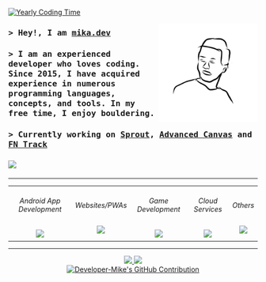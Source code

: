 <p>
  <a href="#">
    <img src="https://img.shields.io/endpoint?url=https://wakapi.dev/api/compat/shields/v1/Developer-Mike/interval:12_months&label=Yearly%20Coding%20Time&style=for-the-badge&colorA=191919&colorB=ffffff" alt="Yearly Coding Time">
  </a>
</p>

<a href="#">
  <img align="right" src="./developer-mike.png" alt="mika.dev" width="200" />
</a>

<h3>
  <samp>
    > Hey!, I am
    <b><a target="_blank" href="https://portfolio.by-mika.dev/">mika.dev</a></b>
  </samp>
</h3>

<h3>
    <samp>
      > I am an experienced developer who loves coding. Since 2015, I have acquired experience in numerous programming languages, concepts, and tools. In my free time, I enjoy bouldering.
    </samp>
</h3>

<h3>
    <samp>
      > Currently working on <b><a href="https://github.com/Developer-Mike/sprout">Sprout</a></b>, <b><a href="https://github.com/Developer-Mike/obsidian-advanced-canvas">Advanced Canvas</a></b> and <b><a href="https://play.google.com/store/apps/details?id=com.mike.standartstats">FN Track</a></b>
    </samp>
</h3>

<h3>
  <a href="#">
    <img src="https://github-profile-trophy.vercel.app/?username=developer-mike&title=Commits,Repositories,Stars&theme=vue&no-frame=true&margin-w=15&column=3"/>
  </a>
</h3>

---

<div align="middle">
  <table border-width="0">
    <tbody>
      <tr>
        <td align="center">
          <h6>Android App Development</h6>
          <a href="#"><img src="https://skillicons.dev/icons?i=androidstudio,kotlin"/></a>
        </td>
        <td align="center"> 
          <h6>Websites/PWAs</h6>
          <a href="#"><img src="https://skillicons.dev/icons?i=vercel,nextjs,ts,sass"/></a>
        </td>
        <td align="center">   
          <h6>Game Development</h6>
          <a href="#"><img src="https://skillicons.dev/icons?i=unity,cs"/></a>
        </td>
        <td align="center">   
          <h6>Cloud Services</h6>
          <a href="#"><img src="https://skillicons.dev/icons?i=supabase,postgres,firebase"/></a>
        </td>
        <td align="center">
          <h6>Others</h6>
          <a href="#"><img src="https://skillicons.dev/icons?i=py,cpp,java"/></a>
        </td>
      </tr>
    </tbody>
  </table>

---

<div>
  <a align="center" href="#">
    <img src="https://developer-mike-stats.vercel.app/api/top-langs?username=developer-mike&layout=compact&langs_count=8&exclude_repo=github-readme-stats,MiniAirport,FN-Track&hide=markdown&locale=en&theme=vue&hide_border=true"/>
  </a>
  
  <a align="center" href="#">
    <img src="https://github-readme-streak-stats.herokuapp.com/?user=developer-mike&mode=weekly&disable_animations=true&theme=vue&hide_border=true"/>
  </a>
  
  <br/>
  
  <a align="center" href="#">
    <img src="https://github-profile-summary-cards.vercel.app/api/cards/profile-details?username=Developer-Mike&theme=vue" alt="Developer-Mike's GitHub Contribution"/>
  </a>
</div>
